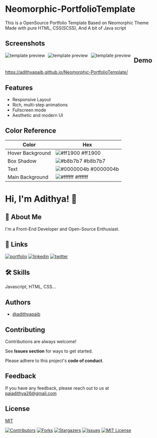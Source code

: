 

# Neomorphic-PortfolioTemplate
This is a OpenSource Portfolio Template Based on Neomorphic Theme Made with pure HTML, CSS(SCSS), And A bit of Java script
## Screenshots

<img src="assets/img/preview-1.PNG"
     alt="template preview"
     style="float: left; margin-right: 10px;" />
<img src="assets/img/preview-2.PNG"
     alt="template preview"
     style="float: left; margin-right: 10px;" />
<img src="assets/img/preview-3.PNG"
      alt="template preview"
     style="float: left; margin-right: 10px;" />

  
## Demo

https://adithyapaib.github.io/Neomorphic-PortfolioTemplate/

  
## Features

- Responsive Layout
- Rich, multi-step animations 
- Fullscreen mode
- Aesthetic and modern UI


 ## Color Reference

| Color             | Hex                                                                |
| ----------------- | ------------------------------------------------------------------ |
| Hover Background  | ![#ff1900](https://via.placeholder.com/10/ff1900?text=+) #ff1900 |
| Box Shadow  | ![#b8b7b7](https://via.placeholder.com/10/b8b7b7?text=+) #b8b7b7 |
| Text | ![#0000004b](https://via.placeholder.com/10/0000004b?text=+) #0000004b |
| Main Background | ![#ffffff](https://via.placeholder.com/10/ffffff?text=+) #ffffff |

  
# Hi, I'm Adithya! 👋

## 🚀 About Me
I'm a Front-End Developer and Open-Source Enthusiast.

  
## 🔗 Links
[![portfolio](https://img.shields.io/badge/my_portfolio-000?style=for-the-badge&logo=ko-fi&logoColor=white)](https://adithyapai.com/)
[![linkedin](https://img.shields.io/badge/linkedin-0A66C2?style=for-the-badge&logo=linkedin&logoColor=white)](https://www.linkedin.com/in/adithyapaib)
[![twitter](https://img.shields.io/badge/twitter-1DA1F2?style=for-the-badge&logo=twitter&logoColor=white)](https://twitter.com/adithyapaib)

  
## 🛠 Skills
Javascript, HTML, CSS...

## Authors

- [@adithyapaib](https://github.com/adithyapaib)

## Contributing

Contributions are always welcome!

See **Issues section** for ways to get started.

Please adhere to this project's **code of conduct**.

  
## Feedback

If you have any feedback, please reach out to us at paiadithya26@gmail.com

## License

[MIT](https://choosealicense.com/licenses/mit/)

 



[![Contributors][contributors-shield]][contributors-url]
[![Forks][forks-shield]][forks-url]
[![Stargazers][stars-shield]][stars-url]
[![Issues][issues-shield]][issues-url]
[![MIT License][license-shield]][license-url]

<!-- MARKDOWN LINKS & IMAGES -->
<!-- https://www.markdownguide.org/basic-syntax/#reference-style-links -->
[contributors-shield]: https://img.shields.io/github/contributors/adithyapaib/Neomorphic-PortfolioTemplate.svg?style=for-the-badge
[contributors-url]: https://github.com/adithyapaib/Neomorphic-PortfolioTemplate/graphs/contributors
[forks-shield]: https://img.shields.io/github/forks/adithyapaib/Neomorphic-PortfolioTemplate.svg?style=for-the-badge
[forks-url]: https://github.com/adithyapaib/Neomorphic-PortfolioTemplate/network/members
[stars-shield]: https://img.shields.io/github/stars/adithyapaib/Neomorphic-PortfolioTemplate.svg?style=for-the-badge
[stars-url]: https://github.com/adithyapaib/Neomorphic-PortfolioTemplate/stargazers
[issues-shield]: https://img.shields.io/github/issues/adithyapaib/Neomorphic-PortfolioTemplate.svg?style=for-the-badge
[issues-url]: https://github.com/adithyapaib/Neomorphic-PortfolioTemplate/issues
[license-shield]: https://img.shields.io/github/license/adithyapaib/Neomorphic-PortfolioTemplate.svg?style=for-the-badge
[license-url]: https://github.com/adithyapaib/Neomorphic-PortfolioTemplate/blob/master/LICENSE
